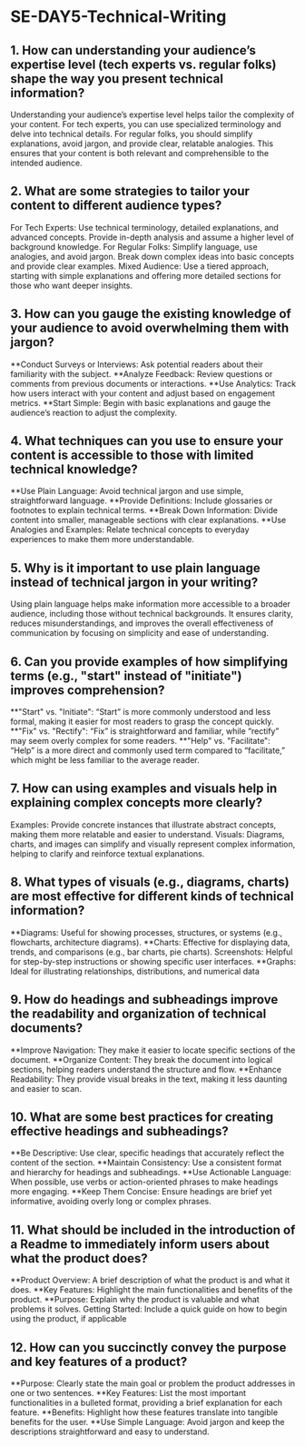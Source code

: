 # SE-DAY5-Technical-Writing
## 1. How can understanding your audience’s expertise level (tech experts vs. regular folks) shape the way you present technical information?
Understanding your audience’s expertise level helps tailor the complexity of your content. For tech experts, you can use specialized terminology and delve into technical details. For regular folks, you should simplify explanations, avoid jargon, and provide clear, relatable analogies. This ensures that your content is both relevant and comprehensible to the intended audience.

## 2. What are some strategies to tailor your content to different audience types?
For Tech Experts: Use technical terminology, detailed explanations, and advanced concepts. Provide in-depth analysis and assume a higher level of background knowledge.
For Regular Folks: Simplify language, use analogies, and avoid jargon. Break down complex ideas into basic concepts and provide clear examples.
Mixed Audience: Use a tiered approach, starting with simple explanations and offering more detailed sections for those who want deeper insights.

## 3. How can you gauge the existing knowledge of your audience to avoid overwhelming them with jargon?
**Conduct Surveys or Interviews: Ask potential readers about their familiarity with the subject.
**Analyze Feedback: Review questions or comments from previous documents or interactions.
**Use Analytics: Track how users interact with your content and adjust based on engagement metrics.
**Start Simple: Begin with basic explanations and gauge the audience’s reaction to adjust the complexity.

## 4. What techniques can you use to ensure your content is accessible to those with limited technical knowledge?
**Use Plain Language: Avoid technical jargon and use simple, straightforward language.
**Provide Definitions: Include glossaries or footnotes to explain technical terms.
**Break Down Information: Divide content into smaller, manageable sections with clear explanations.
**Use Analogies and Examples: Relate technical concepts to everyday experiences to make them more understandable.

## 5. Why is it important to use plain language instead of technical jargon in your writing?
Using plain language helps make information more accessible to a broader audience, including those without technical backgrounds. It ensures clarity, reduces misunderstandings, and improves the overall effectiveness of communication by focusing on simplicity and ease of understanding.

## 6. Can you provide examples of how simplifying terms (e.g., "start" instead of "initiate") improves comprehension?
**"Start" vs. "Initiate": “Start” is more commonly understood and less formal, making it easier for most readers to grasp the concept quickly.
**"Fix" vs. "Rectify": “Fix” is straightforward and familiar, while “rectify” may seem overly complex for some readers.
**"Help" vs. "Facilitate": “Help” is a more direct and commonly used term compared to “facilitate,” which might be less familiar to the average reader.

## 7. How can using examples and visuals help in explaining complex concepts more clearly?
Examples: Provide concrete instances that illustrate abstract concepts, making them more relatable and easier to understand.
Visuals: Diagrams, charts, and images can simplify and visually represent complex information, helping to clarify and reinforce textual explanations.

## 8. What types of visuals (e.g., diagrams, charts) are most effective for different kinds of technical information?
**Diagrams: Useful for showing processes, structures, or systems (e.g., flowcharts, architecture diagrams).
**Charts: Effective for displaying data, trends, and comparisons (e.g., bar charts, pie charts).
Screenshots: Helpful for step-by-step instructions or showing specific user interfaces.
**Graphs: Ideal for illustrating relationships, distributions, and numerical data

## 9. How do headings and subheadings improve the readability and organization of technical documents?
**Improve Navigation: They make it easier to locate specific sections of the document.
**Organize Content: They break the document into logical sections, helping readers understand the structure and flow.
**Enhance Readability: They provide visual breaks in the text, making it less daunting and easier to scan.

## 10. What are some best practices for creating effective headings and subheadings?
**Be Descriptive: Use clear, specific headings that accurately reflect the content of the section.
**Maintain Consistency: Use a consistent format and hierarchy for headings and subheadings.
**Use Actionable Language: When possible, use verbs or action-oriented phrases to make headings more engaging.
**Keep Them Concise: Ensure headings are brief yet informative, avoiding overly long or complex phrases.

## 11. What should be included in the introduction of a Readme to immediately inform users about what the product does?
**Product Overview: A brief description of what the product is and what it does.
**Key Features: Highlight the main functionalities and benefits of the product.
**Purpose: Explain why the product is valuable and what problems it solves.
Getting Started: Include a quick guide on how to begin using the product, if applicable

## 12. How can you succinctly convey the purpose and key features of a product?
**Purpose: Clearly state the main goal or problem the product addresses in one or two sentences.
**Key Features: List the most important functionalities in a bulleted format, providing a brief explanation for each feature.
**Benefits: Highlight how these features translate into tangible benefits for the user.
**Use Simple Language: Avoid jargon and keep the descriptions straightforward and easy to understand.

